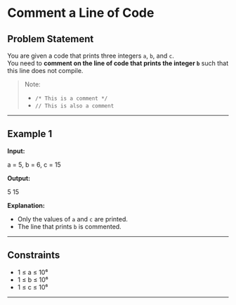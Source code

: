 # Comment a Line of Code

## Problem Statement
You are given a code that prints three integers `a`, `b`, and `c`.  
You need to **comment on the line of code that prints the integer `b`** such that this line does not compile.

> Note:  
> - `/* This is a comment */`  
> - `// This is also a comment`

---

## Example 1

**Input:**  

a = 5, b = 6, c = 15


**Output:**  

5 15


**Explanation:**  
- Only the values of `a` and `c` are printed.  
- The line that prints `b` is commented.

---

## Constraints
- 1 ≤ a ≤ 10⁶  
- 1 ≤ b ≤ 10⁶  
- 1 ≤ c ≤ 10⁶  

---

